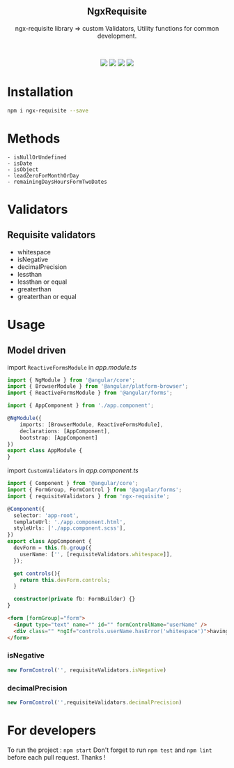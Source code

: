 
<p align="center">
 <h2 align="center">NgxRequisite</h2>
 <p align="center">ngx-requisite library => custom Validators, Utility functions for common development.</p>
 <br/>
 <p align="center">
 <img src="https://img.shields.io/github/issues/chandru415/ngx-requisite" />
 <img src="https://img.shields.io/github/forks/chandru415/ngx-requisite" />
   <img src="https://img.shields.io/github/stars/chandru415/ngx-requisite" />
  
  <a href="https://www.npmjs.com/package/ngx-requisite">
   <img src="https://img.shields.io/npm/dw/ngx-requisite" />
 </a>
 </p>
</p>

# Installation

```bash
npm i ngx-requisite --save
```
# Methods 
    - isNullOrUndefined
    - isDate
    - isObject
    - leadZeroForMonthOrDay
    - remainingDaysHoursFormTwoDates
# Validators

## Requisite validators

- whitespace
- isNegative
- decimalPrecision
- lessthan
- lessthan or equal
- greaterthan
- greaterthan or equal

# Usage

## Model driven

import `ReactiveFormsModule` in *app.module.ts*

```typescript
import { NgModule } from '@angular/core';
import { BrowserModule } from '@angular/platform-browser';
import { ReactiveFormsModule } from '@angular/forms';

import { AppComponent } from './app.component';

@NgModule({
    imports: [BrowserModule, ReactiveFormsModule],
    declarations: [AppComponent],
    bootstrap: [AppComponent]
})
export class AppModule {
}
```

import `CustomValidators` in *app.component.ts*

```typescript
import { Component } from '@angular/core';
import { FormGroup, FormControl } from '@angular/forms';
import { requisiteValidators } from 'ngx-requisite';

@Component({
  selector: 'app-root',
  templateUrl: './app.component.html',
  styleUrls: ['./app.component.scss'],
})
export class AppComponent {
  devForm = this.fb.group({
    userName: ['', [requisiteValidators.whitespace]],
  });

  get controls(){
    return this.devForm.controls;
  }

  constructor(private fb: FormBuilder) {}
}
```

```html
<form [formGroup]="form">
  <input type="text" name="" id="" formControlName="userName" />
  <div class="" *ngIf="controls.userName.hasError('whitespace')">having space</div>
</form>
```

### isNegative

```typescript
new FormControl('', requisiteValidators.isNegative)
```

### decimalPrecision

```typescript
new FormControl('',requisiteValidators.decimalPrecision)
```
# For developers
To run the project : `npm start`
Don't forget to run `npm test` and `npm lint` before each pull request. Thanks !
